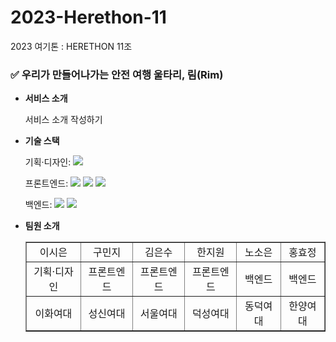 # 2023-Herethon-11
2023 여기톤 : HERETHON 11조

### ✅ 우리가 만들어나가는 안전 여행 울타리, 림(Rim)

- **서비스 소개**

  서비스 소개 작성하기



- **기술 스택**

  <span>기획·디자인: </span> <img src="https://img.shields.io/badge/figma-F24E1E?style=for-the-badge&logo=figma&logoColor=white">

  <span>프론트엔드: </span> <img src="https://img.shields.io/badge/html-E34F26?style=for-the-badge&logo=html5&logoColor=white"> <img src="https://img.shields.io/badge/css-1572B6?style=for-the-badge&logo=css3&logoColor=white"> <img src="https://img.shields.io/badge/javascript-F7DF1E?style=for-the-badge&logo=javascript&logoColor=black">

  <span>백엔드: </span><img src="https://img.shields.io/badge/python-3776AB?style=for-the-badge&logo=python&logoColor=white"> <img src="https://img.shields.io/badge/django-092E20?style=for-the-badge&logo=Django&logoColor=white">
  
- **팀원 소개**

  <table border="" cellspacing="0" cellpadding="0" width="100%">
  <tr width="100%">
  <td align="center">이시은</a></td>
  <td align="center">구민지</a></td>
  <td align="center">김은수</a></td>
  <td align="center">한지원</a></td>
  <td align="center">노소은</a></td>
  <td align="center">홍효정</a></td>
  </tr>
  <tr width="100%">
  <td align="center">기획·디자인</td>
  <td align="center">프론트엔드</td>
  <td align="center">프론트엔드</td>
  <td align="center">프론트엔드</td>
  <td align="center">백엔드</td>
  <td align="center">백엔드</td>
  </tr>
  <tr width="100%">
  <td align="center">이화여대</a></td>
  <td align="center">성신여대</a></td>
  <td align="center">서울여대</a></td>
  <td align="center">덕성여대</a></td>
  <td align="center">동덕여대</a></td>
  <td align="center">한양여대</a></td>
  </tr>
  </table>
